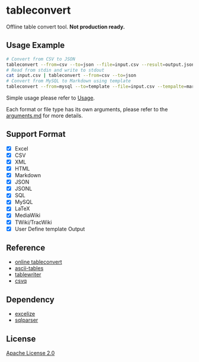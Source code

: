 # tableconvert

Offline table convert tool. **Not production ready.**

## Usage Example

```bash
# Convert from CSV to JSON
tableconvert --from=csv --to=json --file=input.csv --result=output.json
# Read from stdin and write to stdout
cat input.csv | tableconvert --from=csv --to=json
# Convert from MySQL to Markdown using template
tableconvert --from=mysql --to=template --file=input.csv --tempalte=markdown.tmpl
```

Simple usage please refer to [Usage](https://github.com/martianzhang/tableconvert/blob/main/common/usage.txt).

Each format or file type has its own arguments, please refer to the [arguments.md](https://github.com/martianzhang/tableconvert/blob/main/docs/arguments.md) for more details.

## Support Format

- [x] Excel
- [x] CSV
- [x] XML
- [x] HTML
- [x] Markdown
- [x] JSON
- [x] JSONL
- [x] SQL
- [x] MySQL
- [x] LaTeX
- [x] MediaWiki
- [x] TWiki/TracWiki
- [x] User Define template Output

## Reference

* [online tableconvert](https://tableconvert.com/)
* [ascii-tables](https://github.com/ozh/ascii-tables)
* [tablewriter](https://github.com/olekukonko/tablewriter)
* [csvq](https://github.com/mithrandie/csvq)

## Dependency

* [excelize](https://github.com/xuri/excelize)
* [sqlparser](https://vitess.io/vitess)

## License

[Apache License 2.0](https://github.com/martianzhang/tableconvert/blob/main/LICENSE)